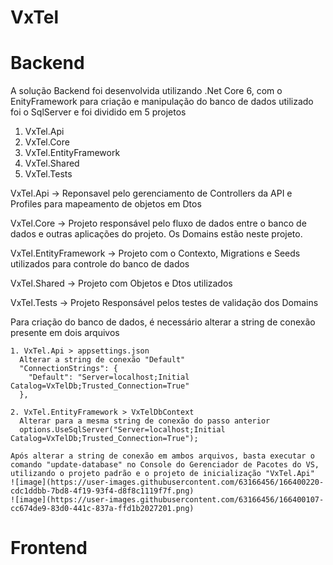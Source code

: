 # VxTel

# Backend
  
  A solução Backend foi desenvolvida utilizando .Net Core 6, com o EnityFramework para criação e manipulação do banco de dados utilizado foi o SqlServer e foi dividido em 5 projetos
  
  
  1. VxTel.Api  
  2. VxTel.Core
  3. VxTel.EntityFramework
  4. VxTel.Shared
  5. VxTel.Tests
  
  
  VxTel.Api ->
    Reponsavel pelo gerenciamento de Controllers da API e Profiles para mapeamento de objetos em Dtos
    
  VxTel.Core ->
    Projeto responsável pelo fluxo de dados entre o banco de dados e outras aplicações do projeto. Os Domains estão neste projeto.
    
  VxTel.EntityFramework ->
    Projeto com o Contexto, Migrations e Seeds utilizados para controle do banco de dados
    
  VxTel.Shared ->
    Projeto com Objetos e Dtos utilizados
    
  VxTel.Tests ->
    Projeto Responsável pelos testes de validação dos Domains
    
    
  Para criação do banco de dados, é necessário alterar a string de conexão presente em dois arquivos
  
    1. VxTel.Api > appsettings.json
      Alterar a string de conexão "Default"
      "ConnectionStrings": {
        "Default": "Server=localhost;Initial Catalog=VxTelDb;Trusted_Connection=True"
      },
      
    2. VxTel.EntityFramework > VxTelDbContext 
      Alterar para a mesma string de conexão do passo anterior
      options.UseSqlServer("Server=localhost;Initial Catalog=VxTelDb;Trusted_Connection=True");
    
    Após alterar a string de conexão em ambos arquivos, basta executar o comando "update-database" no Console do Gerenciador de Pacotes do VS,
    utilizando o projeto padrão e o projeto de inicialização "VxTel.Api"
    ![image](https://user-images.githubusercontent.com/63166456/166400220-cdc1ddbb-7bd8-4f19-93f4-d8f8c1119f7f.png)
    ![image](https://user-images.githubusercontent.com/63166456/166400107-cc674de9-83d0-441c-837a-ffd1b2027201.png)

  
  
  
    
  
# Frontend

